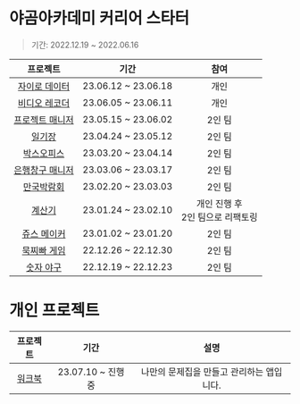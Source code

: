 # 야곰아카데미 커리어 스타터
> 기간: 2022.12.19 ~ 2022.06.16

| 프로젝트 | 기간 | 참여 |
| :--: | :--: | :--: |
| [자이로 데이터](https://github.com/kokkilE/ios-wanted-GyroData/tree/develop) | 23.06.12 ~ 23.06.18 | 개인 |
| [비디오 레코더](https://github.com/kokkilE/ios-wanted-VideoRecorder/tree/master) | 23.06.05 ~ 23.06.11 | 개인 |
| [프로젝트 매니저](https://github.com/kokkilE/ios-project-manager) | 23.05.15 ~ 23.06.02 | 2인 팀 |
| [일기장](https://github.com/kokkilE/ios-diary) | 23.04.24 ~ 23.05.12 | 2인 팀 |
| [박스오피스](https://github.com/kokkilE/ios-box-office) | 23.03.20 ~ 23.04.14 | 2인 팀 |
| [은행창구 매니저](https://github.com/kokkilE/ios-bank-manager/tree/step-4) | 23.03.06 ~ 23.03.17 | 2인 팀 |
| [만국박람회](https://github.com/kokkilE/ios-exposition-universelle) | 23.02.20 ~ 23.03.03 | 2인 팀 |
| [계산기](https://github.com/kokkilE/ios-calculator-app/tree/step3) | 23.01.24 ~ 23.02.10 | 개인 진행 후<br>2인 팀으로 리팩토링 |
| [쥬스 메이커](https://github.com/kokkilE/ios-juice-maker) | 23.01.02 ~ 23.01.20 | 2인 팀 |
| [묵찌빠 게임](https://github.com/kokkilE/ios-rock-paper-scissors/blob/kokkilE) | 22.12.26 ~ 22.12.30 | 2인 팀 |
| [숫자 야구](https://github.com/kokkilE/ios-number-baseball/blob/ic_8_rhode8) | 22.12.19 ~ 22.12.23 | 2인 팀 |

# 개인 프로젝트

| 프로젝트 | 기간 | 설명 |
| :--: | :--: | :--: |
| [워크북](https://github.com/kokkilE/ios-workbook) | 23.07.10 ~ 진행 중 | 나만의 문제집을 만들고 관리하는 앱입니다. |
